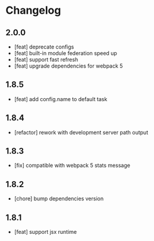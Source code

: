 # Changelog

## 2.0.0

- [feat] deprecate configs
- [feat] built-in module federation speed up
- [feat] support fast refresh
- [feat] upgrade dependencies for webpack 5

## 1.8.5

- [feat] add config.name to default task

## 1.8.4

- [refactor] rework with development server path output

## 1.8.3

- [fix] compatible with webpack 5 stats message

## 1.8.2

- [chore] bump dependencies version

## 1.8.1

- [feat] support jsx runtime
